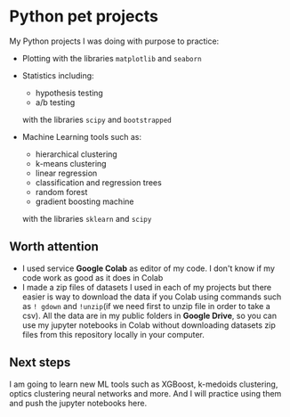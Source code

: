 # Python pet projects  
My Python projects I was doing with purpose to practice: 
* Plotting with the libraries `matplotlib` and `seaborn`
* Statistics including:
     * hypothesis testing
     * a/b testing   

  with the libraries `scipy` and `bootstrapped` 
* Machine Learning tools such as:
     *  hierarchical clustering
     *  k-means clustering
     *  linear regression
     *  classification and regression trees
     *  random forest
     *  gradient boosting machine   
  
  with the libraries `sklearn` and `scipy`


## Worth attention

* I used service **Google Colab** as editor of my code. I don't know if my code work as good as it does in Colab
* I made a zip files of datasets I used in each of my projects but there easier is way to download the data if you Colab using commands such as `! gdown` and `!unzip`(if we need first to unzip file in order to take a csv). All the data are in my public folders in **Google Drive**, so you can use my jupyter notebooks in Colab without downloading datasets zip files from this repository locally in your computer.

 
## Next steps

I am going to learn new ML tools such as XGBoost, k-medoids clustering, optics clustering neural networks and more. And I will practice using them and push the jupyter notebooks here.  



















